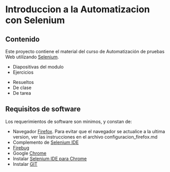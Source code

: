 # Introduccion a la Automatizacion con Selenium
## Contenido
 Este proyecto contiene el material del curso de Automatización de pruebas Web utilizando [Selenium](http://seleniumhq.org).  

* Diapositivas del modulo
* Ejercicios
 - Resueltos
 - De clase
 - De tarea

## Requisitos de software
Los requerimientos de software son minimos, y constan de:

* Navegador [Firefox](https://ftp.mozilla.org/pub/firefox/releases/53.0.3/).  Para evitar que el navegador se actualice a la ultima version, ver las instrucciones en el archivo configuracion_firefox.md
* Complemento de [Selenium IDE](https://addons.mozilla.org/en-US/firefox/addon/selenium-ide/)
* [Firebug](https://addons.mozilla.org/en-US/firefox/addon/firebug/)
* Google [Chrome](https://www.google.com/chrome/browser/features.html)
* Instalar [Selenium IDE para Chrome](https://chrome.google.com/webstore/detail/selenium-ide/mooikfkahbdckldjjndioackbalphokd)
* Instalar [GIT](https://git-scm.com/book/es/v1/Empezando-Instalando-Git)
